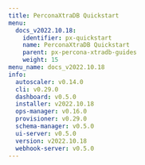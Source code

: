 ```yaml
---
title: PerconaXtraDB Quickstart
menu:
  docs_v2022.10.18:
    identifier: px-quickstart
    name: PerconaXtraDB Quickstart
    parent: px-percona-xtradb-guides
    weight: 15
menu_name: docs_v2022.10.18
info:
  autoscaler: v0.14.0
  cli: v0.29.0
  dashboard: v0.5.0
  installer: v2022.10.18
  ops-manager: v0.16.0
  provisioner: v0.29.0
  schema-manager: v0.5.0
  ui-server: v0.5.0
  version: v2022.10.18
  webhook-server: v0.5.0
---
```



